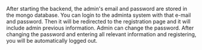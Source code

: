 

After starting the backend, the admin's email and password are stored in the mongo database.  You can login to the adminta system with that e-mail and password.  Then it will be redirected to the registration page and it will include admin previous information.  Admin can change the password.  After changing the password and entering all relevant information and registering, you will be automatically logged out.
